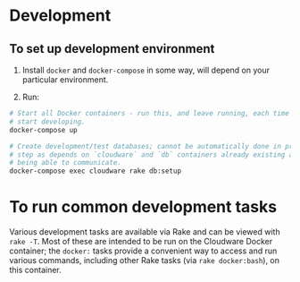 
# Development

## To set up development environment

1. Install `docker` and `docker-compose` in some way, will depend on your
   particular environment.

2. Run:
  ```bash
  # Start all Docker containers - run this, and leave running, each time you
  # start developing.
  docker-compose up

  # Create development/test databases; cannot be automatically done in previous
  # step as depends on `cloudware` and `db` containers already existing and
  # being able to communicate.
  docker-compose exec cloudware rake db:setup
  ```

# To run common development tasks

Various development tasks are available via Rake and can be viewed with `rake
-T`. Most of these are intended to be run on the Cloudware Docker container;
the `docker:` tasks provide a convenient way to access and run various
commands, including other Rake tasks (via `rake docker:bash`), on this
container.
